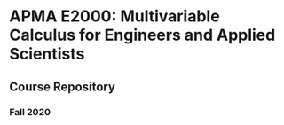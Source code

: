 # APMA E2000: Multivariable Calculus for Engineers and Applied Scientists
## Course Repository
### Fall 2020
